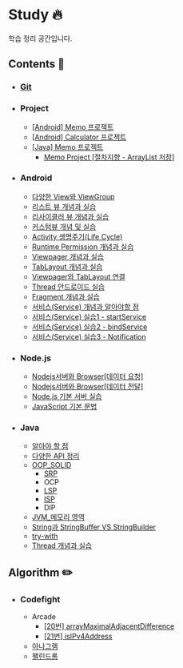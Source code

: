 # Study :fire:
학습 정리 공간입니다.

## Contents :green_book:

- ### [Git](https://github.com/Heepie/Study/tree/master/Contents/Git)

- ### Project
  - [[Android] Memo 프로젝트](https://github.com/Heepie/Study/tree/master/Contents/Project/%5BAndroid%5D%20Memo)
  - [[Android] Calculator 프로젝트](https://github.com/Heepie/Study/tree/master/Contents/Project/%5BAndroid%5D%20Calculator)
  - [[Java] Memo 프로젝트](https://github.com/Heepie/Study/tree/master/Contents/Project/%5BJava%5D%20Memo)
    - [Memo Project [절차지향 - ArrayList 저장]](https://github.com/Heepie/Study/tree/master/Contents/Project/%5BJava%5D%20Memo/Memo%20Project%20%5B절차지향%20-%20ArrayList%20저장%5D)

- ### Android
  - [다양한 View와 ViewGroup](https://github.com/Heepie/Study/tree/master/Contents/Android/다양한%20View와%20ViewGroup)
  - [리스트 뷰 개념과 실습](https://github.com/Heepie/Study/blob/master/Contents/Android/리스트%20뷰%20개념과%20실습/Readme.md)
  - [리사이클러 뷰 개념과 실습](https://github.com/Heepie/Study/tree/master/Contents/Android/리사이클러%20뷰%20개념과%20실습)
  - [커스텀뷰 개념 및 실습](https://github.com/Heepie/Study/tree/master/Contents/Android/커스텀뷰%20개념%20및%20실습)
  - [Activity 생명주기(Life Cycle)](https://github.com/Heepie/Study/tree/master/Contents/Android/Activity%20생명주기(Life%20Cycle))
  - [Runtime Permission 개념과 실습
](https://github.com/Heepie/Study/tree/master/Contents/Android/Runtime%20Permission%20개념과%20실습)
  - [Viewpager 개념과 실습](https://github.com/Heepie/Study/tree/master/Contents/Android/Viewpager%20개념과%20실습)
  - [TabLayout 개념과 실습](https://github.com/Heepie/Study/tree/master/Contents/Android/TabLayout%20개념과%20실습)
  - [Viewpager와 TabLayout 연결](https://github.com/Heepie/Study/tree/master/Contents/Android/Viewpager와%20TabLayout%20연결)
  - [Thread 안드로이드 실습](https://github.com/Heepie/Study/tree/master/Contents/Android/Thread%20안드로이드%20실습)
  - [Fragment 개념과 실습](https://github.com/Heepie/Study/tree/master/Contents/Android/Fragment%20개념과%20실습)
  - [서비스(Service) 개념과 알아야할 점](https://github.com/Heepie/Study/tree/master/Contents/Android/서비스(Service)%20개념과%20알아야할%20점)
  - [서비스(Service) 실습1 - startService](https://github.com/Heepie/Study/tree/master/Contents/Android/서비스(Service)%20실습1%20-%20startService)
  - [서비스(Service) 실습2 - bindService](https://github.com/Heepie/Study/blob/master/Contents/Android/서비스(Service)%20실습2%20-%20bindService/)
  - [서비스(Service) 실습3 - Notification](https://github.com/Heepie/Study/tree/master/Contents/Android/서비스(Service)%20실습3%20-%20Notification)

- ### Node.js
  - [Nodejs서버와 Browser[데이터 요청]](https://github.com/Heepie/Study/tree/master/Contents/Node/Nodejs서버와%20Browser%5B데이터%20요청%5D)
  - [Nodejs서버와 Browser[데이터 전달]](https://github.com/Heepie/Study/tree/master/Contents/Node/Nodejs서버와%20Browser%5B데이터%20전달%5D)
  - [Node.js 기본 서버 실습](https://github.com/Heepie/Study/tree/master/Contents/Node/Node.js%20기본%20서버%20실습)
  - [JavaScript 기본 문법](https://github.com/Heepie/Study/tree/master/Contents/Node/Javscript%20문법)


- ### Java
  - [알아야 할 점](https://github.com/Heepie/Study/tree/master/Contents/Java/알아야%20할%20점)
  - [다양한 API 정리](https://github.com/Heepie/Study/tree/master/Contents/Java/다양한%20API%20정리)
  - [OOP_SOLID](https://github.com/Heepie/Study/tree/master/Contents/Java/OOP_SOLID)
    - [SRP](https://github.com/Heepie/Study/tree/master/Contents/Java/OOP_SOLID/SRP)
    - OCP
    - [LSP](https://github.com/Heepie/Study/tree/master/Contents/Java/OOP_SOLID/LSP)
    - [ISP](https://github.com/Heepie/Study/tree/master/Contents/Java/OOP_SOLID/ISP)
    - DIP
  - [JVM_메모리 영역](https://github.com/Heepie/Study/tree/master/Contents/Java/JVM%20메모리%20영역)
  - [String과 StringBuffer VS StringBuilder](https://github.com/Heepie/Study/tree/master/Contents/Java/String과%20StringBuffer%20VS%20StringBuilder)
  - [try-with](https://github.com/Heepie/Study/tree/master/Contents/Java/try-with)
  - [Thread 개념과 실습](https://github.com/Heepie/Study/tree/master/Contents/Java/Thread%20개념과%20실습)



## Algorithm :pencil2:
- ### Codefight
  - Arcade
    - [[20번] arrayMaximalAdjacentDifference](https://github.com/Heepie/Study/tree/master/Algorithm/codefight/Arcade/%5B20번%5D%20arrayMaximalAdjacentDifference)
    - [[21번] isIPv4Address](https://github.com/Heepie/Study/tree/master/Algorithm/codefight/Arcade/%5B21번%5D%20isIPv4Address)
  - [아나그램](https://github.com/Heepie/Study/tree/master/Algorithm/codefight/Anagram)
  - [팰린드롬](https://github.com/Heepie/Study/tree/master/Algorithm/codefight/Palindrome)
